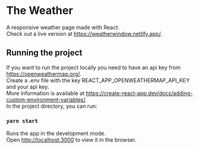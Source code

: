 # The Weather

A responsive weather page made with React.\
Check out a live version at https://weatherwindow.netlify.app/.

## Running the project

If you want to run the project locally you need to have an api key from https://openweathermap.org/. \
Create a .env file with the key REACT_APP_OPENWEATHERMAP_API_KEY and your api key.\
More information is available at https://create-react-app.dev/docs/adding-custom-environment-variables/. \
In the project directory, you can run:

### `yarn start`

Runs the app in the development mode.\
Open [http://localhost:3000](http://localhost:3000) to view it in the browser.

